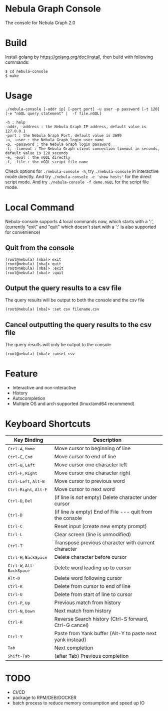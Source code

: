 # Nebula Graph Console

The console for Nebula Graph 2.0

# Build

Install golang by https://golang.org/doc/install, then build with following commands:

```shell
$ cd nebula-console
$ make
```

# Usage

```shell
./nebula-console [-addr ip] [-port port] -u user -p password [-t 120] [-e "nGQL query statement" |  -f file.nGQL]
```

```shell
-h : help
-addr, -address : the Nebula Graph IP address, default value is 127.0.0.1
-port : the Nebula Graph Port, default value is 3699
-u, -user : the Nebula Graph login user name
-p, -password : the Nebula Graph login password
-t, -timeout : The Nebula Graph client connection timeout in seconds, default value is 120 seconds
-e, -eval : the nGQL directly
-f, -file : the nGQL script file name
```

Check options for `./nebula-console -h`, try `./nebula-console` in interactive mode directly.
And try `./nebula-console -e 'show hosts'` for the direct script mode.
And try `./nebula-console -f demo.nGQL` for the script file mode.

# Local Command
Nebula-console supports 4 local commands now, which starts with a ':',
(currently "exit" and "quit" which doesn't start with a ':' is also supported for convenience)
## Quit from the console

```shell
(root@nebula) [nba]> exit
(root@nebula) [nba]> quit
(root@nebula) [nba]> :exit
(root@nebula) [nba]> :quit
```

## Output the query results to a csv file
The query results will be output to both the console and the csv file

```shell
(root@nebula) [nba]> :set csv filename.csv
```

## Cancel outputting the query results to the csv file
The query results will only be output to the console

```shell
(root@nebula) [nba]> :unset csv
```

# Feature

- Interactive and non-interactive
- History
- Autocompletion
- Multiple OS and arch supported (linux/amd64 recommend)

# Keyboard Shortcuts

Key Binding                                     | Description
------------------------------------------------|-----------------------------------------------------------
<kbd>Ctrl-A</kbd>, <kbd>Home</kbd>              | Move cursor to beginning of line
<kbd>Ctrl-E</kbd>, <kbd>End</kbd>               | Move cursor to end of line
<kbd>Ctrl-B</kbd>, <kbd>Left</kbd>              | Move cursor one character left
<kbd>Ctrl-F</kbd>, <kbd>Right</kbd>             | Move cursor one character right
<kbd>Ctrl-Left</kbd>, <kbd>Alt-B</kbd>          | Move cursor to previous word
<kbd>Ctrl-Right</kbd>, <kbd>Alt-F</kbd>         | Move cursor to next word
<kbd>Ctrl-D</kbd>, <kbd>Del</kbd>               | (if line is *not* empty) Delete character under cursor
<kbd>Ctrl-D</kbd>                               | (if line *is* empty) End of File --- quit from the console
<kbd>Ctrl-C</kbd>                               | Reset input (create new empty prompt)
<kbd>Ctrl-L</kbd>                               | Clear screen (line is unmodified)
<kbd>Ctrl-T</kbd>                               | Transpose previous character with current character
<kbd>Ctrl-H</kbd>, <kbd>BackSpace</kbd>         | Delete character before cursor
<kbd>Ctrl-W</kbd>, <kbd>Alt-BackSpace</kbd>     | Delete word leading up to cursor
<kbd>Alt-D</kbd>                                | Delete word following cursor
<kbd>Ctrl-K</kbd>                               | Delete from cursor to end of line
<kbd>Ctrl-U</kbd>                               | Delete from start of line to cursor
<kbd>Ctrl-P</kbd>, <kbd>Up</kbd>                | Previous match from history
<kbd>Ctrl-N</kbd>, <kbd>Down</kbd>              | Next match from history
<kbd>Ctrl-R</kbd>                               | Reverse Search history (Ctrl-S forward, Ctrl-G cancel)
<kbd>Ctrl-Y</kbd>                               | Paste from Yank buffer (Alt-Y to paste next yank instead)
<kbd>Tab</kbd>                                  | Next completion
<kbd>Shift-Tab</kbd>                            | (after Tab) Previous completion

# TODO

- CI/CD
- package to RPM/DEB/DOCKER
- batch process to reduce memory consumption and speed up IO
